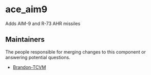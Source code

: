 ace_aim9
===================

Adds AIM-9 and R-73 AHR missiles


## Maintainers

The people responsible for merging changes to this component or answering potential questions.

- [Brandon-TCVM](https://github.com/TheCandianVendingMachine)

